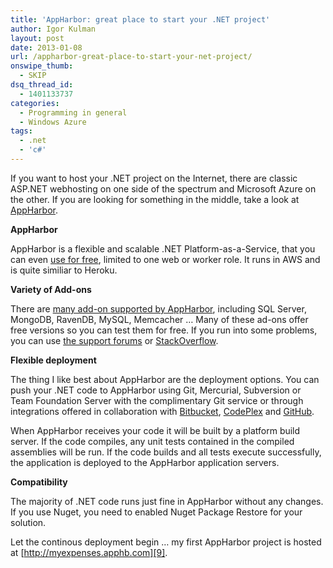 ```yaml
---
title: 'AppHarbor: great place to start your .NET project'
author: Igor Kulman
layout: post
date: 2013-01-08
url: /appharbor-great-place-to-start-your-net-project/
onswipe_thumb:
  - SKIP
dsq_thread_id:
  - 1401133737
categories:
  - Programming in general
  - Windows Azure
tags:
  - .net
  - 'c#'
---
```

If you want to host your .NET project on the Internet, there are classic ASP.NET webhosting on one side of the spectrum and Microsoft Azure on the other. If you are looking for something in the middle, take a look at [AppHarbor][1]. 

**AppHarbor**

AppHarbor is a flexible and scalable .NET Platform-as-a-Service, that you can even [use for free][2], limited to one web or worker role. It runs in AWS and is quite similiar to Heroku.

**Variety of Add-ons**

There are [many add-on supported by AppHarbor][3], including SQL Server, MongoDB, RavenDB, MySQL, Memcacher &#8230; Many of these ad-ons offer free versions so you can test them for free. If you run into some problems, you can use [the support forums][4] or [StackOverflow][5].

**Flexible deployment**

The thing I like best about AppHarbor are the deployment options. You can push your .NET code to AppHarbor using Git, Mercurial, Subversion or Team Foundation Server with the complimentary Git service or through integrations offered in collaboration with [Bitbucket][6], [CodePlex][7] and [GitHub][8]. 

When AppHarbor receives your code it will be built by a platform build server. If the code compiles, any unit tests contained in the compiled assemblies will be run. If the code builds and all tests execute successfully, the application is deployed to the AppHarbor application servers.

**Compatibility**

The majority of .NET code runs just fine in AppHarbor without any changes. If you use Nuget, you need to enabled Nuget Package Restore for your solution.

Let the continous deployment begin &#8230; my first AppHarbor project is hosted at [http://myexpenses.apphb.com][9].

 [1]: https://appharbor.com/
 [2]: https://appharbor.com/pricing
 [3]: https://appharbor.com/addons
 [4]: http://support.appharbor.com/
 [5]: http://stackoverflow.com/questions/tagged/appharbor
 [6]: http://support.appharbor.com/kb/api/integrating-with-bitbucket
 [7]: http://support.appharbor.com/kb/api/integrating-with-codeplex
 [8]: http://blog.appharbor.com/2011/10/13/announcing-github-support
 [9]: http://myexpenses.apphb.com/